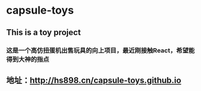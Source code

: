 # capsule-toys
## This is a toy project
### 这是一个高仿扭蛋机出售玩具的向上项目，最近刚接触React，希望能得到大神的指点
## 地址：http://hs898.cn/capsule-toys.github.io

